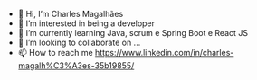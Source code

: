 - 👋 Hi, I’m Charles Magalhães
- 👀 I’m interested in being a developer
- 🌱 I’m currently learning Java, scrum e Spring Boot e React JS
- 💞️ I’m looking to collaborate on ...
- 📫 How to reach me https://www.linkedin.com/in/charles-magalh%C3%A3es-35b19855/

<!---
charlesmagalhaes/charlesmagalhaes is a ✨ special ✨ repository because its `README.md` (this file) appears on your GitHub profile.
You can click the Preview link to take a look at your changes.
--->
